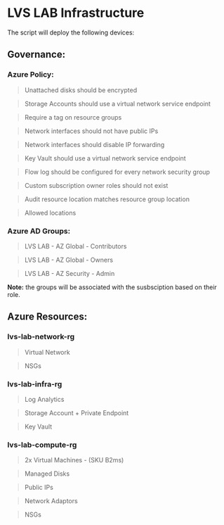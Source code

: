 # LVS LAB Infrastructure

The script will deploy the following devices:

## Governance: 

### Azure Policy:

>Unattached disks should be encrypted

>Storage Accounts should use a virtual network service endpoint

>Require a tag on resource groups

>Network interfaces should not have public IPs

>Network interfaces should disable IP forwarding

>Key Vault should use a virtual network service endpoint

>Flow log should be configured for every network security group

>Custom subscription owner roles should not exist

>Audit resource location matches resource group location

>Allowed locations


### Azure AD Groups:

>LVS LAB - AZ Global - Contributors

>LVS LAB - AZ Global - Owners

>LVS LAB - AZ Security - Admin

**Note:** the groups will be associated with the susbsciption based on their role.


## Azure Resources:

### lvs-lab-network-rg
>Virtual Network

>NSGs

### lvs-lab-infra-rg
>Log Analytics

>Storage Account + Private Endpoint

>Key Vault

### lvs-lab-compute-rg
>2x Virtual Machines - (SKU B2ms)

>Managed Disks

>Public IPs

>Network Adaptors

>NSGs
